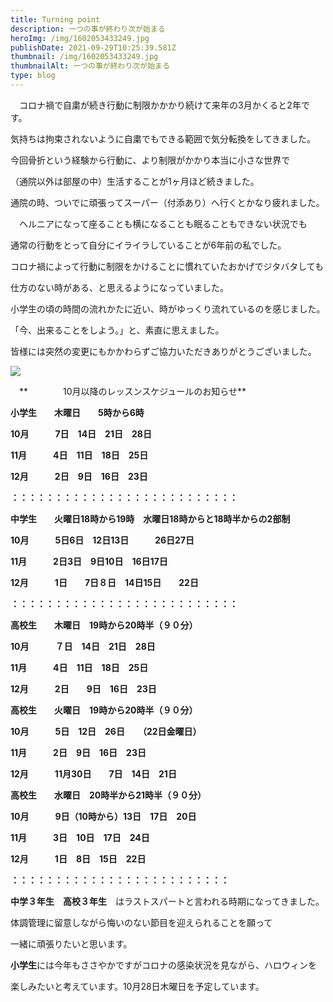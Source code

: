 ```yaml
---
title: Turning point
description: 一つの事が終わり次が始まる
heroImg: /img/1602053433249.jpg
publishDate: 2021-09-29T10:25:39.581Z
thumbnail: /img/1602053433249.jpg
thumbnailAlt: 一つの事が終わり次が始まる
type: blog
---
```

　コロナ禍で自粛が続き行動に制限かかかり続けて来年の3月かくると2年です。

気持ちは拘束されないように自粛でもできる範囲で気分転換をしてきました。

今回骨折という経験から行動に、より制限がかかり本当に小さな世界で

（通院以外は部屋の中）生活することが1ヶ月ほど続きました。

通院の時、ついでに頑張ってスーパー（付添あり）へ行くとかなり疲れました。

　ヘルニアになって座ることも横になることも眠ることもできない状況でも

通常の行動をとって自分にイライラしていることが6年前の私でした。

コロナ禍によって行動に制限をかけることに慣れていたおかげでジタバタしても

仕方のない時がある、と思えるようになっていました。

小学生の頃の時間の流れかたに近い、時がゆっくり流れているのを感じました。

「今、出来ることをしよう。」と、素直に思えました。

皆様には突然の変更にもかかわらずご協力いただきありがとうございました。

![](/img/dsc_1161.jpg)

　**　　　　10月以降のレッスンスケジュールのお知らせ**

**小学生　　木曜日　　5時から6時**

**10月　　　7日　14日　21日　28日**　　

**11月　　　4日　11日　18日　25日**

**12月　　　2日　9日　16日　23日**　

**：：：：：：：：：：：：：：：：：：：：：：：：：：**　

**中学生　　火曜日18時から19時　水曜日18時からと18時半からの2部制**　　

**10月　　　5日6日　12日13日　　　26日27日**

**11月　　　2日3日　9日10日　16日17日**

**12月　　　1日　　7日８日　14日15日　　22日**

**：：：：：：：：：：：：：：：：：：：：：：：：：：**　

**高校生　　木曜日　19時から20時半（９０分）**　　

**10月　　　７日　14日　21日　28日**

**11月　　　4日　11日　18日　25日**

**12月　　　2日　　9日　16日　23日**　　　

**高校生　　火曜日　19時から20時半（９０分）**

**10月　　　5日　12日　26日　　（22日金曜日）**

**11月　　　2日　9日　16日　23日**

**12月　　　11月30日　　7日　14日　21日**　

**高校生　　水曜日　20時半から21時半（９０分）**

**10月　　　9日（10時から）13日　17日　20日**

**11月　　　3日　10日　17日　24日**

**12月　　　1日　8日　15日　22日**　

**：：：：：：：：：：：：：：：：：：：：：：：：：**

**中学３年生　高校３年生**　はラストスパートと言われる時期になってきました。

体調管理に留意しながら悔いのない節目を迎えられることを願って

一緒に頑張りたいと思います。

**小学生**には今年もささやかですがコロナの感染状況を見ながら、ハロウィンを

楽しみたいと考えています。10月28日木曜日を予定しています。